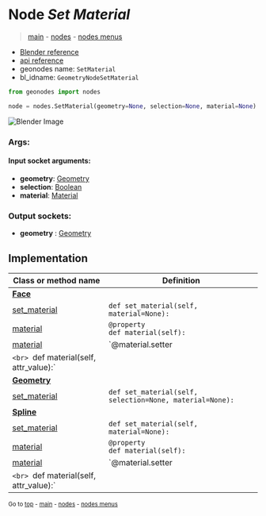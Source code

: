 # Node *Set Material*

> [main](../index.md) - [nodes](nodes.md) - [nodes menus](nodes_menus.md)

- [Blender reference](https://docs.blender.org/manual/en/latest/modeling/geometry_nodes/material/set_material.html)
- [api reference](https://docs.blender.org/api/current/bpy.types.GeometryNodeSetMaterial.html)
- geonodes name: `SetMaterial`
- bl_idname: `GeometryNodeSetMaterial`

```python
from geonodes import nodes

node = nodes.SetMaterial(geometry=None, selection=None, material=None)
```

![Blender Image](https://docs.blender.org/manual/en/latest/_images/node-types_GeometryNodeSetMaterial.webp)

### Args:

#### Input socket arguments:

- **geometry**: [Geometry](Geometry.md)
- **selection**: [Boolean](Boolean.md)
- **material**: [Material](Material.md)

### Output sockets:

- **geometry** : [Geometry](Geometry.md)

## Implementation

| Class or method name | Definition |
|----------------------|------------|
| **[Face](Face.md)** |
| [set_material](Face.md#set_material) | `def set_material(self, material=None):` |
| [material](Face.md#material-property) | `@property`<br> `def material(self):` |
| [material](Face.md#material) | `@material.setter
`<br> `def material(self, attr_value):` |
| **[Geometry](Geometry.md)** |
| [set_material](Geometry.md#set_material) | `def set_material(self, selection=None, material=None):` |
| **[Spline](Spline.md)** |
| [set_material](Spline.md#set_material) | `def set_material(self, material=None):` |
| [material](Spline.md#material-property) | `@property`<br> `def material(self):` |
| [material](Spline.md#material) | `@material.setter
`<br> `def material(self, attr_value):` |

<sub>Go to [top](#node-Set-Material) - [main](../index.md) - [nodes](nodes.md) - [nodes menus](nodes_menus.md)</sub>

